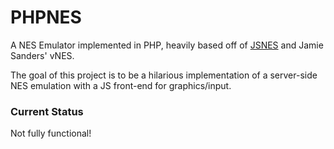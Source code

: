 # PHPNES

A NES Emulator implemented in PHP, heavily based off of [JSNES](https://github.com/bfirsh/jsnes) and Jamie Sanders' vNES.

The goal of this project is to be a hilarious implementation of a server-side NES emulation with a JS front-end for graphics/input.

### Current Status

Not fully functional!
